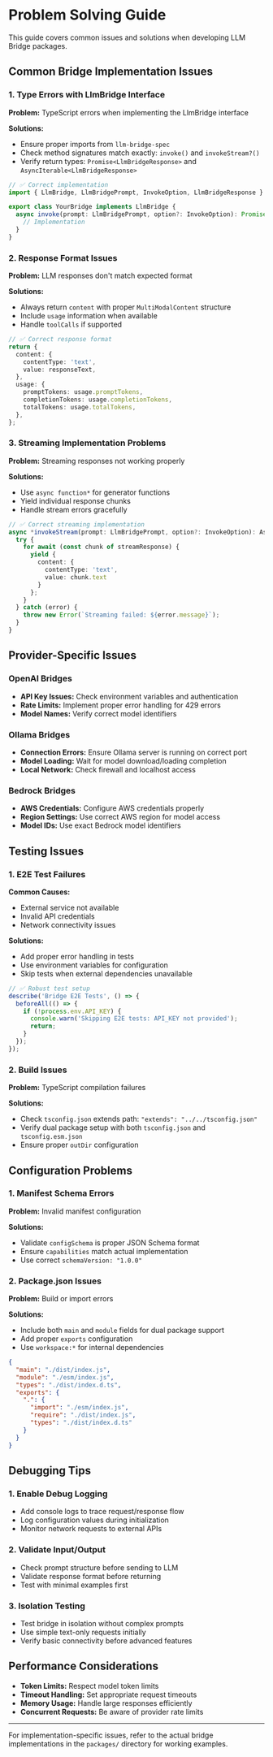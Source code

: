 # Problem Solving Guide

This guide covers common issues and solutions when developing LLM Bridge packages.

## Common Bridge Implementation Issues

### 1. Type Errors with LlmBridge Interface

**Problem:** TypeScript errors when implementing the LlmBridge interface

**Solutions:**

- Ensure proper imports from `llm-bridge-spec`
- Check method signatures match exactly: `invoke()` and `invokeStream?()`
- Verify return types: `Promise<LlmBridgeResponse>` and `AsyncIterable<LlmBridgeResponse>`

```typescript
// ✅ Correct implementation
import { LlmBridge, LlmBridgePrompt, InvokeOption, LlmBridgeResponse } from 'llm-bridge-spec';

export class YourBridge implements LlmBridge {
  async invoke(prompt: LlmBridgePrompt, option?: InvokeOption): Promise<LlmBridgeResponse> {
    // Implementation
  }
}
```

### 2. Response Format Issues

**Problem:** LLM responses don't match expected format

**Solutions:**

- Always return `content` with proper `MultiModalContent` structure
- Include `usage` information when available
- Handle `toolCalls` if supported

```typescript
// ✅ Correct response format
return {
  content: {
    contentType: 'text',
    value: responseText,
  },
  usage: {
    promptTokens: usage.promptTokens,
    completionTokens: usage.completionTokens,
    totalTokens: usage.totalTokens,
  },
};
```

### 3. Streaming Implementation Problems

**Problem:** Streaming responses not working properly

**Solutions:**

- Use `async function*` for generator functions
- Yield individual response chunks
- Handle stream errors gracefully

```typescript
// ✅ Correct streaming implementation
async *invokeStream(prompt: LlmBridgePrompt, option?: InvokeOption): AsyncIterable<LlmBridgeResponse> {
  try {
    for await (const chunk of streamResponse) {
      yield {
        content: {
          contentType: 'text',
          value: chunk.text
        }
      };
    }
  } catch (error) {
    throw new Error(`Streaming failed: ${error.message}`);
  }
}
```

## Provider-Specific Issues

### OpenAI Bridges

- **API Key Issues:** Check environment variables and authentication
- **Rate Limits:** Implement proper error handling for 429 errors
- **Model Names:** Verify correct model identifiers

### Ollama Bridges

- **Connection Errors:** Ensure Ollama server is running on correct port
- **Model Loading:** Wait for model download/loading completion
- **Local Network:** Check firewall and localhost access

### Bedrock Bridges

- **AWS Credentials:** Configure AWS credentials properly
- **Region Settings:** Use correct AWS region for model access
- **Model IDs:** Use exact Bedrock model identifiers

## Testing Issues

### 1. E2E Test Failures

**Common Causes:**

- External service not available
- Invalid API credentials
- Network connectivity issues

**Solutions:**

- Add proper error handling in tests
- Use environment variables for configuration
- Skip tests when external dependencies unavailable

```typescript
// ✅ Robust test setup
describe('Bridge E2E Tests', () => {
  beforeAll(() => {
    if (!process.env.API_KEY) {
      console.warn('Skipping E2E tests: API_KEY not provided');
      return;
    }
  });
});
```

### 2. Build Issues

**Problem:** TypeScript compilation failures

**Solutions:**

- Check `tsconfig.json` extends path: `"extends": "../../tsconfig.json"`
- Verify dual package setup with both `tsconfig.json` and `tsconfig.esm.json`
- Ensure proper `outDir` configuration

## Configuration Problems

### 1. Manifest Schema Errors

**Problem:** Invalid manifest configuration

**Solutions:**

- Validate `configSchema` is proper JSON Schema format
- Ensure `capabilities` match actual implementation
- Use correct `schemaVersion: "1.0.0"`

### 2. Package.json Issues

**Problem:** Build or import errors

**Solutions:**

- Include both `main` and `module` fields for dual package support
- Add proper `exports` configuration
- Use `workspace:*` for internal dependencies

```json
{
  "main": "./dist/index.js",
  "module": "./esm/index.js",
  "types": "./dist/index.d.ts",
  "exports": {
    ".": {
      "import": "./esm/index.js",
      "require": "./dist/index.js",
      "types": "./dist/index.d.ts"
    }
  }
}
```

## Debugging Tips

### 1. Enable Debug Logging

- Add console logs to trace request/response flow
- Log configuration values during initialization
- Monitor network requests to external APIs

### 2. Validate Input/Output

- Check prompt structure before sending to LLM
- Validate response format before returning
- Test with minimal examples first

### 3. Isolation Testing

- Test bridge in isolation without complex prompts
- Use simple text-only requests initially
- Verify basic connectivity before advanced features

## Performance Considerations

- **Token Limits:** Respect model token limits
- **Timeout Handling:** Set appropriate request timeouts
- **Memory Usage:** Handle large responses efficiently
- **Concurrent Requests:** Be aware of provider rate limits

---

For implementation-specific issues, refer to the actual bridge implementations in the `packages/` directory for working examples.
